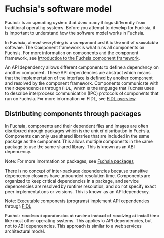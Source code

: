 # Fuchsia's software model

Fuchsia is an operating system that does many things differently from
traditional operating systems. Before you attempt to develop for Fuchsia, it is
important to understand how the software model works in Fuchsia.

In Fuchsia, almost everything is a component and it is the unit of
executable software. The Component framework is what runs all components on
Fuchsia. For more information on components and the component framework, see
[Introduction to the Fuchsia component framework](concepts/components/v2/introduction.md).

An API dependency allows different components to define a dependency on another
component. These API dependencies are abstract which means that the implementation
of the interface is defined by another component and resolved by the component
framework. Components communicate with their dependencies through FIDL, which is
the language that Fuchsia uses to describe interprocess communication (IPC)
protocols of components that run on Fuchsia. For more information on FIDL, see
[FIDL overview](concepts/fidl/overview.md).

## Distributing components through packages

In Fuchsia, components and their dependent files and images are often
distributed through packages which is the unit of distribution in Fuchsia.
Components can only use shared libraries that are included in the same
package as the component. This allows multiple components in the same package
to use the same shared library. This is known as an ABI dependency.

Note: For more information on packages, see [Fuchsia packages](concepts/packages/package.md)

There is no concept of inter-package dependencies because transitive dependency
closures have unbounded resolution time. Components are organized to keep
critical dependencies in a package, and service dependencies are resolved by
runtime resolution, and do not specify exact peer implementations or versions.
This is known as an API dependency.

Note: Executable components (programs) implement API dependencies through
[FIDL](concepts/fidl/overview.md)

Fuchsia resolves dependencies at runtime instead of resolving at install
time like most other operating systems. This applies to API dependencies,
but not to ABI dependencies. This approach is similar to a web services
architectural model.
